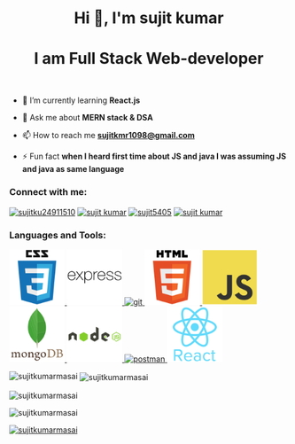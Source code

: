 <h1 align="center">Hi 👋, I'm sujit kumar</h1>
<h1 align="center">I am Full Stack Web-developer</h1>
<br/>

- 🌱 I’m currently learning **React.js**

- 💬 Ask me about **MERN stack & DSA**

- 📫 How to reach me **sujitkmr1098@gmail.com**

- ⚡ Fun fact **when I heard first time about JS and java I was assuming JS and java as same language**

<h3 align="left">Connect with me:</h3>
<p align="left">
<a href="https://twitter.com/sujitku24911510" target="blank"><img align="center" src="https://raw.githubusercontent.com/rahuldkjain/github-profile-readme-generator/master/src/images/icons/Social/twitter.svg" alt="sujitku24911510" height="60" width="60" /></a>
<a href="https://fb.com/sujit kumar" target="blank"><img align="center" src="https://raw.githubusercontent.com/rahuldkjain/github-profile-readme-generator/master/src/images/icons/Social/facebook.svg" alt="sujit kumar" height="60" width="60" /></a>
<a href="https://instagram.com/sujit5405" target="blank"><img align="center" src="https://raw.githubusercontent.com/rahuldkjain/github-profile-readme-generator/master/src/images/icons/Social/instagram.svg" alt="sujit5405" height="60" width="60" /></a>
<!-- <a href="https://hashnode.com/sujitkmr1098@gmail.com" target="blank"><img align="center" src="https://raw.githubusercontent.com/rahuldkjain/github-profile-readme-generator/master/src/images/icons/Social/hashnode.svg" alt="sujitkmr1098@gmail.com" height="60" width="60" /></a> -->
<a href="https://linkedin.com/in/sujit kumar" target="blank"><img align="center" src="https://raw.githubusercontent.com/rahuldkjain/github-profile-readme-generator/master/src/images/icons/Social/linked-in-alt.svg" alt="sujit kumar" height="60" width="60" /></a>
</p>

<h3 align="left">Languages and Tools:</h3>
<p align="left"> <a href="https://www.w3schools.com/css/" target="_blank" rel="noreferrer"> <img src="https://raw.githubusercontent.com/devicons/devicon/master/icons/css3/css3-original-wordmark.svg" alt="css3" width="100" height="100"/> </a> <a href="https://expressjs.com" target="_blank" rel="noreferrer"> <img src="https://raw.githubusercontent.com/devicons/devicon/master/icons/express/express-original-wordmark.svg" alt="express" width="100" height="100"/> </a> <a href="https://git-scm.com/" target="_blank" rel="noreferrer"> <img src="https://www.vectorlogo.zone/logos/git-scm/git-scm-icon.svg" alt="git" width="100" height="100"/> </a> <a href="https://www.w3.org/html/" target="_blank" rel="noreferrer"> <img src="https://raw.githubusercontent.com/devicons/devicon/master/icons/html5/html5-original-wordmark.svg" alt="html5" width="100" height="100"/> </a> <a href="https://developer.mozilla.org/en-US/docs/Web/JavaScript" target="_blank" rel="noreferrer"> <img src="https://raw.githubusercontent.com/devicons/devicon/master/icons/javascript/javascript-original.svg" alt="javascript" width="100" height="100"/> </a> <a href="https://www.mongodb.com/" target="_blank" rel="noreferrer"> <img src="https://raw.githubusercontent.com/devicons/devicon/master/icons/mongodb/mongodb-original-wordmark.svg" alt="mongodb" width="100" height="100"/> </a> <a href="https://nodejs.org" target="_blank" rel="noreferrer"> <img src="https://raw.githubusercontent.com/devicons/devicon/master/icons/nodejs/nodejs-original-wordmark.svg" alt="nodejs" width="100" height="100"/> </a> <a href="https://postman.com" target="_blank" rel="noreferrer"> <img src="https://www.vectorlogo.zone/logos/getpostman/getpostman-icon.svg" alt="postman" width="100" height="100"/> </a> <a href="https://reactjs.org/" target="_blank" rel="noreferrer"> <img src="https://raw.githubusercontent.com/devicons/devicon/master/icons/react/react-original-wordmark.svg" alt="react" width="100" height="100"/> </a> </p>

<p><img align="left" src="https://github-readme-stats.vercel.app/api/top-langs?username=sujitkumarmasai&show_icons=true&locale=en&layout=compact" alt="sujitkumarmasai" /></p>

<p>&nbsp;<img align="center" src="https://github-readme-stats.vercel.app/api?username=sujitkumarmasai&show_icons=true&locale=en" alt="sujitkumarmasai" /></p>

<p><img align="center" src="https://github-readme-streak-stats.herokuapp.com/?user=sujitkumarmasai&" alt="sujitkumarmasai" /></p>

<p align="left"> <img src="https://komarev.com/ghpvc/?username=sujitkumarmasai&label=Profile%20views&color=0e75b6&style=flat" alt="sujitkumarmasai" /> </p>

<p align="left"> <a href="https://github.com/ryo-ma/github-profile-trophy"><img src="https://github-profile-trophy.vercel.app/?username=sujitkumarmasai" alt="sujitkumarmasai" /></a> </p>
